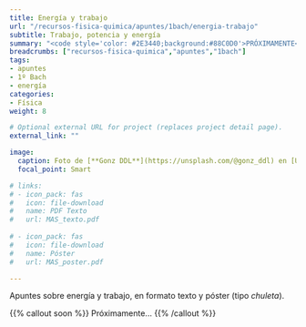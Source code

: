```yaml
---
title: Energía y trabajo
url: "/recursos-fisica-quimica/apuntes/1bach/energia-trabajo"
subtitle: Trabajo, potencia y energía
summary: "<code style='color: #2E3440;background:#88C0D0'>PRÓXIMAMENTE</code> <br> Trabajo. Potencia. Energía. Teorema de las fuerzas vivas. Sistemas conservativos."
breadcrumbs: ["recursos-fisica-quimica","apuntes","1bach"]
tags:
- apuntes
- 1º Bach
- energía
categories:
- Física
weight: 8

# Optional external URL for project (replaces project detail page).
external_link: ""

image:
  caption: Foto de [**Gonz DDL**](https://unsplash.com/@gonz_ddl) en [Unsplash](https://unsplash.com)
  focal_point: Smart

# links:
# - icon_pack: fas
#   icon: file-download
#   name: PDF Texto
#   url: MAS_texto.pdf
  
# - icon_pack: fas
#   icon: file-download
#   name: Póster
#   url: MAS_poster.pdf

---
```


Apuntes sobre energía y trabajo, en formato texto y póster (tipo _chuleta_).

{{% callout soon %}}
Próximamente...
{{% /callout %}}